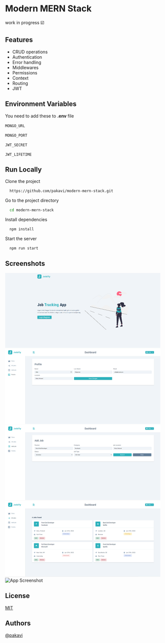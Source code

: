 # Modern MERN Stack

work in progress ☑️

## Features
- CRUD operations
- Authentication
- Error handling
- Middlewares
- Permissions
- Context
- Routing
- JWT

## Environment Variables

You need to add these to **.env** file

`MONGO_URL`

`MONGO_PORT`

`JWT_SECRET`

`JWT_LIFETIME`

## Run Locally

Clone the project

```bash
  https://github.com/pakavi/modern-mern-stack.git
```

Go to the project directory

```bash
  cd modern-mern-stack
```

Install dependencies

```bash
  npm install
```

Start the server

```bash
  npm run start
```

## Screenshots
![App Screenshot](./preview/modern-mern-stack-landing-page.png)
![App Screenshot](./preview/modern-mern-stack-profile.png)
![App Screenshot](./preview/modern-mern-stack-add-job.png)
![App Screenshot](./preview/modern-mern-stack-all-jobs.png)
![App Screenshot](./preview/modern-mern-stats.png)

## License

[MIT](https://github.com/pakavi/modern-mern-stack/blob/main/LICENSE.md)


## Authors

[@pakavi](https://github.com/pakavi)
